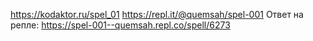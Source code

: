 https://kodaktor.ru/spel_01
https://repl.it/@quemsah/spel-001
Ответ на реплe: https://spel-001--quemsah.repl.co/spell/6273